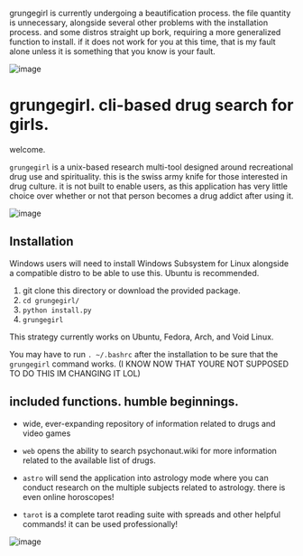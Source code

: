 grungegirl is currently undergoing a beautification process. the file quantity is unnecessary, alongside several other problems with the installation process. and some distros straight up bork, requiring a more generalized function to install. if it does not work for you at this time, that is my fault alone unless it is something that you know is your fault.

![image](https://user-images.githubusercontent.com/90430427/133154198-7da21197-0acb-43ac-8155-4d1edbcf3f02.png)

# grungegirl. cli-based drug search for girls.

welcome.

`grungegirl` is a unix-based research multi-tool designed around recreational drug use and spirituality. this is the swiss army knife for those interested in drug culture. it is not built to enable users, as this application has very little choice over whether or not that person becomes a drug addict after using it.

![image](https://user-images.githubusercontent.com/90430427/133360635-6154db5b-5693-4914-841e-ba87523ddde7.png)

## Installation

Windows users will need to install Windows Subsystem for Linux alongside a compatible distro to be able to use this. Ubuntu is recommended. 

1. git clone this directory or download the provided package. 
2. `cd grungegirl/`
3. `python install.py`
4. `grungegirl`

This strategy currently works on Ubuntu, Fedora, Arch, and Void Linux. 

You may have to run `. ~/.bashrc` after the installation to be sure that the `grungegirl` command works. (I KNOW NOW THAT YOURE NOT SUPPOSED TO DO THIS IM CHANGING IT LOL)

## included functions. humble beginnings.

- wide, ever-expanding repository of information related to drugs and video games

- `web` opens the ability to search psychonaut.wiki for more information related to the available list of drugs. 

- `astro` will send the application into astrology mode where you can conduct research on the multiple subjects related to astrology. there is even online horoscopes!
- `tarot` is a complete tarot reading suite with spreads and other helpful commands! it can be used professionally!

![image](https://user-images.githubusercontent.com/90430427/133362528-8c613e06-56f8-40bf-b2fc-4b01bce7d19a.png)
